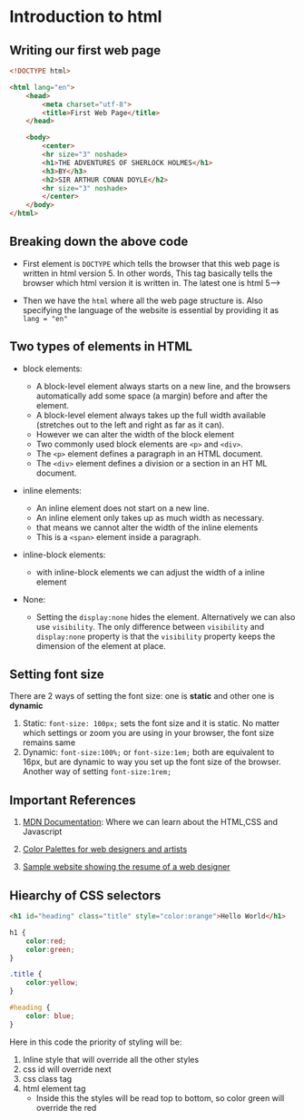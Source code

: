 # Introduction to html

## Writing our first web page

```html
<!DOCTYPE html>

<html lang="en">
    <head>
        <meta charset="utf-8">
        <title>First Web Page</title>
    </head>

    <body>
        <center>
        <hr size="3" noshade>
        <h1>THE ADVENTURES OF SHERLOCK HOLMES</h1>
        <h3>BY</h3>
        <h2>SIR ARTHUR CONAN DOYLE</h2>
        <hr size="3" noshade>
        </center>
    </body>
</html>
```

## Breaking down the above code

- First element is `DOCTYPE` which tells the browser that this web page is written in html version 5.  In other words, This tag basically tells the browser which html version it is written in. The latest one is html 5-->

- Then we have the `html` where all the web page structure is. Also specifying the language of the website is essential by providing it as `lang = "en"`


## Two types of elements in HTML
- block elements: 
    - A block-level element always starts on a new line, and the browsers automatically add some space (a margin) before and after the element.
    - A block-level element always takes up the full width available (stretches out to the left and right as far as it can).
    - However we can alter the width of the block element
    - Two commonly used block elements are `<p>` and `<div>`.
    - The `<p>` element defines a paragraph in an HTML document.
    - The `<div>` element defines a division or a section in an HT ML document.
- inline elements:
    - An inline element does not start on a new line.
    - An inline element only takes up as much width as necessary.
    - that means we cannot alter the width of the inline elements
    - This is a `<span>` element inside a paragraph.
- inline-block elements:
    - with inline-block elements we can adjust the width of a inline element

- None: 
    - Setting the `display:none` hides the element. Alternatively we can also use `visibility`. The only difference between `visibility` and `display:none` property is that the `visibility` property keeps the dimension of the element at place.



## Setting font size

There are 2 ways of setting the font size: one is **static** and other one is **dynamic**

1. Static: `font-size: 100px;` sets the font size and it is static. No matter which settings or zoom you are using in your browser, the font size remains same
2. Dynamic: `font-size:100%;` or `font-size:1em;` both are equivalent to 16px, but are dynamic to way you set up the font size of the browser. Another way of setting `font-size:1rem;` 

## Important References 

1. [MDN Documentation](https://developer.mozilla.org/en-US/): Where we can learn about the HTML,CSS and Javascript

2. [Color Palettes for web designers and artists](https://colorhunt.co/)

3. [Sample website showing the resume of a web designer](https://web.archive.org/web/20180819202235js_/http://seanhalpin.io/)


## Hiearchy of CSS selectors

```html
<h1 id="heading" class="title" style="color:orange">Hello World</h1>
```
```css
h1 {
    color:red;
    color:green;
}

.title {
    color:yellow;
}

#heading {
    color: blue;
}
```

Here in this code the priority of styling will be:
1. Inline style that will override all the other styles
2. css id will override next
3. css class tag
4. html element tag
    - Inside this the styles will be read top to bottom, so color green will override the red

 
